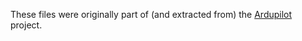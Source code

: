 These files were originally part of (and extracted from) the [Ardupilot] project.

[Ardupilot]: https://github.com/ArduPilot/SiK "Ardupilot SiK"
